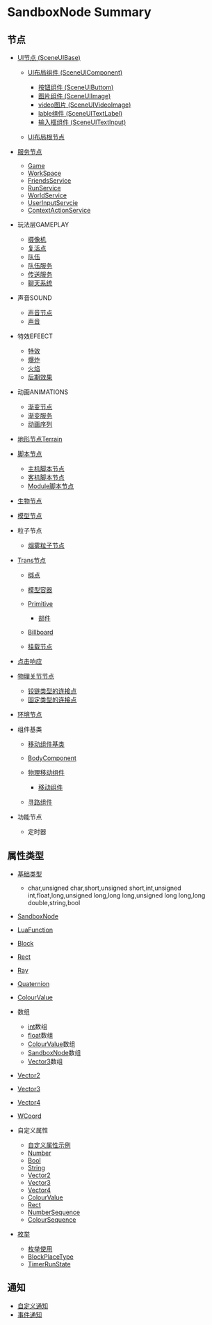 # SandboxNode Summary

## 节点

- [UI节点 (SceneUIBase)](/#/Api/Class/Scene/SceneUIBase.md)
    - [UI布局组件 (SceneUIComponent)](/#/Api/Class/Scene/SceneUIComponent.md)
        - [按钮组件 (SceneUIButtom)](/#/Api/Class/Scene/SceneUIButtom.md)
        - [图片组件 (SceneUIImage)](/#/Api/Class/Scene/SceneUIImage.md)
        - [video图片 (SceneUIVideoImage)](/#/Api/Class/Scene/SceneUIVideoImage.md)
        - [lable组件 (SceneUITextLabel)](/#/Api/Class/Scene/SceneUITextLabel.md)
        - [输入框组件 (SceneUITextInput)](/#/Api/Class/Scene/SceneUITextInput.md)

    - [UI布局根节点](/#/Api/Class/Scene/SceneUIRoot.md)

- [服务节点](/#/Api/Class/Service/ServiceNode.md)
    - [Game]()
    - [WorkSpace](/#/Api/Class/Scene/SceneRoot.md)
    - [FriendsService](/#/Api/Class/Data/SandboxFriendsService.md)
    - [RunService](/#/Api/Class/Script/RunService.md)
    - [WorldService](/#/Api/Class/GamePlay/SandboxWorldService.md)
    - [UserInputServcie](/#/Api/Class/Animation/UserInputService.md)
    - [ContextActionService](/#/Api/Class/Input/ContextActionService.md)

- 玩法层GAMEPLAY
    - [摄像机](/#/Api/Class/GamePlay/SandboxCameraObject.md)
    - [复活点](/#/Api/Class/GamePlay/SpawnLocation.md)
    - [队伍](/#/Api/Class/GamePlay/SandboxTeam.md)
    - [队伍服务](/#/Api/Class/GamePlay/SandboxTeams.md)
    - [传送服务](/#/Api/Class/GamePlay/SandboxTeleportService.md)
    - [聊天系统](/#/Api/Class/GamePlay/SandboxChat.md)

- 声音SOUND
    - [声音节点](/#/Api/Class/Sound/SandboxSound.md)
    - [声音](/#/Api/Class/Sound/SandboxDefaultSound.md)

- 特效EFEECT
    - [特效](/#/Api/Class/Effect/SandboxDefaultEffect.md)
    - [爆炸](/#/Api/Class/Effect/SandboxExposion.md)
    - [火焰](/#/Api/Class/Effect/SandboxFire.md)
    - [后期效果](/#/Api/Class/Effect/SandboxPostEffectService.md)

- 动画ANIMATIONS
    - [渐变节点](/#/Api/Class/Animation/SceneTweenObject.md)
    - [渐变服务](/#/Api/Class/Animation/SandboxTweenService.md)
    - [动画序列](/#/Api/Class/Animation/SandboxSequenceObject.md)

- [地形节点Terrain](/#/Api/Class/Build/TerrainNode.md)
- [脚本节点](/#/Api/Class/NoType/ScriptNode.md)
    - [主机脚本节点](/#/Api/Class/Script/ScriptObject.md)
    - [客机脚本节点](/#/Api/Class/Script/LocalScriptNode.md)
    - [Module脚本节点](/#/Api/Class/Script/ModuleScriptNode.md)

- [生物节点](/#/Api/Class/Role/SceneActorObject.md)
- [模型节点](/#/Api/Class/Role/SceneModelObject.md)
- 粒子节点
    - [烟雾粒子节点](SandboxParticleSmoke.md)

- [Trans节点](/#/Api/Class/NoType/SceneTransObject.md)
    - [绑点](/#/Api/Class/Bind/SceneBindAttachment.md)
    - [模型容器](/#/Api/Class/Build/SceneModelFolderObject.md)
    - [Primitive](/#/Api/Class/Bind/ScenePrimitiveObject.md)
        - [部件](/#/Api/Class/Build/ScenePartObject.md)

    - [Billboard](/#/Api/Class/Scene/SceneUIBillboard.md)
    - [挂载节点](/#/Api/Class/Bind/SandboxAttachmentObject.md)

- [点击响应](/#/Api/Class/Input/SandboxClickDetectorObject.md)
- [物理关节节点](/#/Api/Class/NoType/SandboxJoint.md)
    - [铰链类型的连接点](/#/Api/Class/Bind/SandboxHingeJoint.md)
    - [固定类型的连接点](/#/Api/Class/Bind/SandboxFixedJoint.md)

- [环境节点](/#/Api/Class/GamePlay/EnvironmentNode.md)
- 组件基类
    - [移动组件基类](BaseLocomotionComponent.md)
    - [BodyComponent](BodyComponent.md)
    - [物理移动组件](PhysXLocoMotionComponent.md)
        - [移动组件](LocoMotionComponent.md)

    - [寻路组件](NavigationPathComponent.md)

- 功能节点
    - 定时器

## 属性类型

- [基础类型]()
    - char,unsigned char,short,unsigned short,int,unsigned int,float,long,unsigned long,long long,unsigned long long,long double,string,bool

- [SandboxNode](/#/Api/Class/NoType/SandboxNode.md)
- [LuaFunction](/#/Api/Parameter/LuaFunction.md)
- [Block](/#/Api/Class/Build/Block.md)
- [Rect](/#/Api/DataType/Rect.md)
- [Ray](/#/Api/DataType/Ray.md)
- [Quaternion](/#/Api/DataType/Quaternion.md)
- [ColourValue](/#/Api/DataType/ColourValue.md)
- 数组
    - [int](/#/Api/DataType/int.md)数组
    - [float](/#/Api/DataType/float.md)数组
    - [ColourValue](/#/Api/DataType/ColourValue.md)数组
    - [SandboxNode](/#/Api/Class/NoType/SandboxNode.md)数组
    - [Vector3](/#/Api/DataType/Vector3.md)数组

- [Vector2](/#/Api/DataType/Vector2.md)
- [Vector3](/#/Api/DataType/Vector3.md)
- [Vector4](/#/Api/DataType/Vector4.md)
- [WCoord](WCoord.md)
- 自定义属性
	- [自定义属性示例]()
	- [Number](long)
	- [Bool](/#/Api/DataType/bool.md)
	- [String](/#/Api/DataType/string.md)
	- [Vector2](/#/Api/DataType/Vector2.md)
	- [Vector3](/#/Api/DataType/Vector3.md)
	- [Vector4](/#/Api/DataType/Vector4.md)
	- [ColourValue](/#/Api/DataType/ColourValue.md)
	- [Rect](/#/Api/DataType/Rect.md)
	- [NumberSequence](vector<float>)
	- [ColourSequence](ColourValue数组)


- [枚举]()
    - [枚举使用]()
    - [BlockPlaceType](/#/Api/Enumerate/UI/BlockPlaceType.md)
    - [TimerRunState](/#/Api/Enumerate/GamePlay/TimerRunState.md)

## 通知

- [自定义通知]()
- [事件通知]()